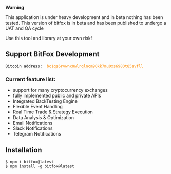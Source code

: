 

**Warning**

<p>
This application is under heavy development and in beta nothing has been tested.
This version of bitfox is in beta and has been published to undergo a UAT and QA cycle

Use this tool and library at your own risk!

</p>
<h2>Support BitFox Development </h2>
<code><span style="color:black">Bitcoin address: </span><span style="color:darkorange"> bc1qs6rvwnx0wlrqlncm90kk7mu0xs6980t85avfll</span></code>

<h3> Current feature list:
</h3>

<ul>
  <li>support for many cryptocurrency exchanges</li>
  <li>fully implemented public and private APIs</li>
  <li>Integrated BackTesting Engine</li>
  <li>Flexible Event Handling</li>
  <li>Real Time Trade & Strategy Execution</li>
  <li>Data Analysis & Optimization</li>
  <li>Email Notifications</li>
  <li>Slack Notifications</li>
  <li>Telegram Notifications</li>
</ul>

## Installation

```shell
$ npm i bitfox@latest
$ npm install -g bitfox@latest
```

